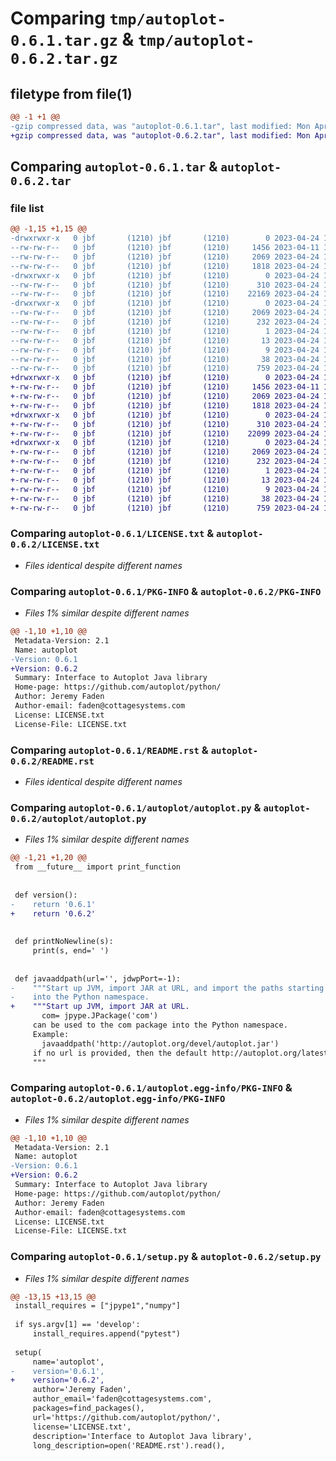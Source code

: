 # Comparing `tmp/autoplot-0.6.1.tar.gz` & `tmp/autoplot-0.6.2.tar.gz`

## filetype from file(1)

```diff
@@ -1 +1 @@
-gzip compressed data, was "autoplot-0.6.1.tar", last modified: Mon Apr 24 14:24:06 2023, max compression
+gzip compressed data, was "autoplot-0.6.2.tar", last modified: Mon Apr 24 14:54:45 2023, max compression
```

## Comparing `autoplot-0.6.1.tar` & `autoplot-0.6.2.tar`

### file list

```diff
@@ -1,15 +1,15 @@
-drwxrwxr-x   0 jbf       (1210) jbf       (1210)        0 2023-04-24 14:24:06.018203 autoplot-0.6.1/
--rw-rw-r--   0 jbf       (1210) jbf       (1210)     1456 2023-04-11 14:05:55.000000 autoplot-0.6.1/LICENSE.txt
--rw-rw-r--   0 jbf       (1210) jbf       (1210)     2069 2023-04-24 14:24:06.018203 autoplot-0.6.1/PKG-INFO
--rw-rw-r--   0 jbf       (1210) jbf       (1210)     1818 2023-04-24 14:22:53.000000 autoplot-0.6.1/README.rst
-drwxrwxr-x   0 jbf       (1210) jbf       (1210)        0 2023-04-24 14:24:06.018203 autoplot-0.6.1/autoplot/
--rw-rw-r--   0 jbf       (1210) jbf       (1210)      310 2023-04-24 14:19:03.000000 autoplot-0.6.1/autoplot/__init__.py
--rw-rw-r--   0 jbf       (1210) jbf       (1210)    22169 2023-04-24 14:21:05.000000 autoplot-0.6.1/autoplot/autoplot.py
-drwxrwxr-x   0 jbf       (1210) jbf       (1210)        0 2023-04-24 14:24:06.018203 autoplot-0.6.1/autoplot.egg-info/
--rw-rw-r--   0 jbf       (1210) jbf       (1210)     2069 2023-04-24 14:24:05.000000 autoplot-0.6.1/autoplot.egg-info/PKG-INFO
--rw-rw-r--   0 jbf       (1210) jbf       (1210)      232 2023-04-24 14:24:05.000000 autoplot-0.6.1/autoplot.egg-info/SOURCES.txt
--rw-rw-r--   0 jbf       (1210) jbf       (1210)        1 2023-04-24 14:24:05.000000 autoplot-0.6.1/autoplot.egg-info/dependency_links.txt
--rw-rw-r--   0 jbf       (1210) jbf       (1210)       13 2023-04-24 14:24:05.000000 autoplot-0.6.1/autoplot.egg-info/requires.txt
--rw-rw-r--   0 jbf       (1210) jbf       (1210)        9 2023-04-24 14:24:05.000000 autoplot-0.6.1/autoplot.egg-info/top_level.txt
--rw-rw-r--   0 jbf       (1210) jbf       (1210)       38 2023-04-24 14:24:06.018203 autoplot-0.6.1/setup.cfg
--rw-rw-r--   0 jbf       (1210) jbf       (1210)      759 2023-04-24 14:18:57.000000 autoplot-0.6.1/setup.py
+drwxrwxr-x   0 jbf       (1210) jbf       (1210)        0 2023-04-24 14:54:45.490496 autoplot-0.6.2/
+-rw-rw-r--   0 jbf       (1210) jbf       (1210)     1456 2023-04-11 14:05:55.000000 autoplot-0.6.2/LICENSE.txt
+-rw-rw-r--   0 jbf       (1210) jbf       (1210)     2069 2023-04-24 14:54:45.490496 autoplot-0.6.2/PKG-INFO
+-rw-rw-r--   0 jbf       (1210) jbf       (1210)     1818 2023-04-24 14:22:53.000000 autoplot-0.6.2/README.rst
+drwxrwxr-x   0 jbf       (1210) jbf       (1210)        0 2023-04-24 14:54:45.490496 autoplot-0.6.2/autoplot/
+-rw-rw-r--   0 jbf       (1210) jbf       (1210)      310 2023-04-24 14:19:03.000000 autoplot-0.6.2/autoplot/__init__.py
+-rw-rw-r--   0 jbf       (1210) jbf       (1210)    22099 2023-04-24 14:47:20.000000 autoplot-0.6.2/autoplot/autoplot.py
+drwxrwxr-x   0 jbf       (1210) jbf       (1210)        0 2023-04-24 14:54:45.490496 autoplot-0.6.2/autoplot.egg-info/
+-rw-rw-r--   0 jbf       (1210) jbf       (1210)     2069 2023-04-24 14:54:45.000000 autoplot-0.6.2/autoplot.egg-info/PKG-INFO
+-rw-rw-r--   0 jbf       (1210) jbf       (1210)      232 2023-04-24 14:54:45.000000 autoplot-0.6.2/autoplot.egg-info/SOURCES.txt
+-rw-rw-r--   0 jbf       (1210) jbf       (1210)        1 2023-04-24 14:54:45.000000 autoplot-0.6.2/autoplot.egg-info/dependency_links.txt
+-rw-rw-r--   0 jbf       (1210) jbf       (1210)       13 2023-04-24 14:54:45.000000 autoplot-0.6.2/autoplot.egg-info/requires.txt
+-rw-rw-r--   0 jbf       (1210) jbf       (1210)        9 2023-04-24 14:54:45.000000 autoplot-0.6.2/autoplot.egg-info/top_level.txt
+-rw-rw-r--   0 jbf       (1210) jbf       (1210)       38 2023-04-24 14:54:45.490496 autoplot-0.6.2/setup.cfg
+-rw-rw-r--   0 jbf       (1210) jbf       (1210)      759 2023-04-24 14:47:57.000000 autoplot-0.6.2/setup.py
```

### Comparing `autoplot-0.6.1/LICENSE.txt` & `autoplot-0.6.2/LICENSE.txt`

 * *Files identical despite different names*

### Comparing `autoplot-0.6.1/PKG-INFO` & `autoplot-0.6.2/PKG-INFO`

 * *Files 1% similar despite different names*

```diff
@@ -1,10 +1,10 @@
 Metadata-Version: 2.1
 Name: autoplot
-Version: 0.6.1
+Version: 0.6.2
 Summary: Interface to Autoplot Java library
 Home-page: https://github.com/autoplot/python/
 Author: Jeremy Faden
 Author-email: faden@cottagesystems.com
 License: LICENSE.txt
 License-File: LICENSE.txt
```

### Comparing `autoplot-0.6.1/README.rst` & `autoplot-0.6.2/README.rst`

 * *Files identical despite different names*

### Comparing `autoplot-0.6.1/autoplot/autoplot.py` & `autoplot-0.6.2/autoplot/autoplot.py`

 * *Files 1% similar despite different names*

```diff
@@ -1,21 +1,20 @@
 from __future__ import print_function
 
 
 def version():
-    return '0.6.1'
+    return '0.6.2'
 
 
 def printNoNewline(s):
     print(s, end=' ')
 
 
 def javaaddpath(url='', jdwpPort=-1):
-    """Start up JVM, import JAR at URL, and import the paths starting with org
-    into the Python namespace.
+    """Start up JVM, import JAR at URL.
       com= jpype.JPackage('com') 
     can be used to the com package into the Python namespace.
     Example:
       javaaddpath('http://autoplot.org/devel/autoplot.jar')
     if no url is provided, then the default http://autoplot.org/latest/autoplot.jar is used.
     """
```

### Comparing `autoplot-0.6.1/autoplot.egg-info/PKG-INFO` & `autoplot-0.6.2/autoplot.egg-info/PKG-INFO`

 * *Files 1% similar despite different names*

```diff
@@ -1,10 +1,10 @@
 Metadata-Version: 2.1
 Name: autoplot
-Version: 0.6.1
+Version: 0.6.2
 Summary: Interface to Autoplot Java library
 Home-page: https://github.com/autoplot/python/
 Author: Jeremy Faden
 Author-email: faden@cottagesystems.com
 License: LICENSE.txt
 License-File: LICENSE.txt
```

### Comparing `autoplot-0.6.1/setup.py` & `autoplot-0.6.2/setup.py`

 * *Files 1% similar despite different names*

```diff
@@ -13,15 +13,15 @@
 install_requires = ["jpype1","numpy"]
 
 if sys.argv[1] == 'develop':
     install_requires.append("pytest")
 
 setup(
     name='autoplot',
-    version='0.6.1',
+    version='0.6.2',
     author='Jeremy Faden',
     author_email='faden@cottagesystems.com',
     packages=find_packages(), 
     url='https://github.com/autoplot/python/',
     license='LICENSE.txt',
     description='Interface to Autoplot Java library',
     long_description=open('README.rst').read(),
```

